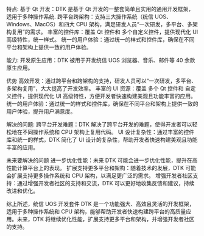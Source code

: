 特点:
基于 Qt 开发：DTK 是基于 Qt 开发的一整套简单且实用的通用开发框架，适用于多种操作系统.
跨平台跨架构：支持三大操作系统（统信 UOS、Windows、MacOS）和四大 CPU 架构，满足研发人员“一次研发，多平台、多架构复用”的需求。
丰富的控件库：覆盖 Qt 控件和 多个自定义控件，提供现代化 UI 高级特性，统一样式。
统一的用户体验：通过统一的样式和控件库，确保在不同平台和架构上提供一致的用户体验。

能力:
开发原生应用：DTK 被用于开发统信 UOS 浏览器、音乐、邮件等 40 余款原生应用。

优势
高效开发：通过跨平台和跨架构的支持，研发人员可以“一次研发，多平台、多架构复用”，大大提高了开发效率。
丰富的 UI 资源：覆盖 多个 Qt 控件和 自定义控件，提供现代化 UI 高级特性，方便开发者快速构建美观且功能丰富的应用。
统一的用户体验：通过统一的样式和控件库，确保在不同平台和架构上提供一致的用户体验，提升用户满意度。

解决的问题:
跨平台开发难题：DTK 解决了跨平台开发的难题，使得开发者可以轻松地在不同操作系统和 CPU 架构上复用代码。
UI 设计复杂性：通过丰富的控件库和统一的样式，DTK 简化了 UI 设计的复杂性，帮助开发者快速构建美观且功能丰富的应用。

未来要解决的问题
进一步优化性能：未来 DTK 可能会进一步优化性能，提升在高性能计算平台上的表现。
扩展支持更多平台和架构：随着技术的发展，DTK 可能会扩展支持更多操作系统和 CPU 架构，以满足更广泛的需求。
增强开发者社区支持：通过增强开发者社区的支持和交流，DTK 可以更好地收集反馈和建议，持续改进和优化。

综上所述，统信 UOS 开发套件 DTK 是一个功能强大、高效且灵活的开发框架，适用于多种操作系统和 CPU 架构，能够帮助开发者快速构建跨平台的高质量应用。未来，DTK 将继续优化性能，扩展支持更多平台和架构，并增强开发者社区的支持。
